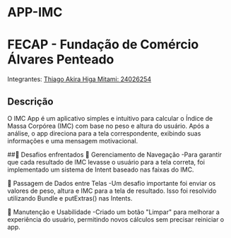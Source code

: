 # APP-IMC

# FECAP - Fundação de Comércio Álvares Penteado
Integrantes: <a href="https://github.com/ThiagoAkira0">Thiago Akira Higa Mitami: 24026254</a>

## Descrição
O IMC App é um aplicativo simples e intuitivo para calcular o Índice de Massa Corpórea (IMC) com base no peso e altura do usuário. Após a análise, o app direciona para a tela correspondente, exibindo suas informações e uma mensagem motivacional.

##🚧 Desafios enfrentados
🔹 Gerenciamento de Navegação
-Para garantir que cada resultado de IMC levasse o usuário para a tela correta, foi implementado um sistema de Intent baseado nas faixas do IMC.

🔹 Passagem de Dados entre Telas
-Um desafio importante foi enviar os valores de peso, altura e IMC para a tela de resultado. Isso foi resolvido utilizando Bundle e putExtras() nas Intents.

🔹 Manutenção e Usabilidade
-Criado um botão "Limpar" para melhorar a experiência do usuário, permitindo novos cálculos sem precisar reiniciar o app.
